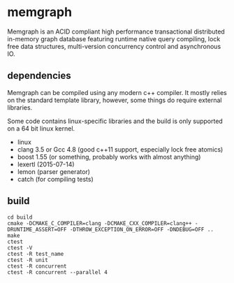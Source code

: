 # memgraph

Memgraph is an ACID compliant high performance transactional distributed
in-memory graph database featuring runtime native query compiling, lock free
data structures, multi-version concurrency control and asynchronous IO.

## dependencies

Memgraph can be compiled using any modern c++ compiler. It mostly relies on
the standard template library, however, some things do require external
libraries.

Some code contains linux-specific libraries and the build is only supported
on a 64 bit linux kernel.

* linux
* clang 3.5 or Gcc 4.8 (good c++11 support, especially lock free atomics)
* boost 1.55 (or something, probably works with almost anything)
* lexertl (2015-07-14)
* lemon (parser generator)
* catch (for compiling tests)

## build
```
cd build
cmake -DCMAKE_C_COMPILER=clang -DCMAKE_CXX_COMPILER=clang++ -DRUNTIME_ASSERT=OFF -DTHROW_EXCEPTION_ON_ERROR=OFF -DNDEBUG=OFF ..
make
ctest
ctest -V
ctest -R test_name
ctest -R unit
ctest -R concurrent
ctest -R concurrent --parallel 4
```

